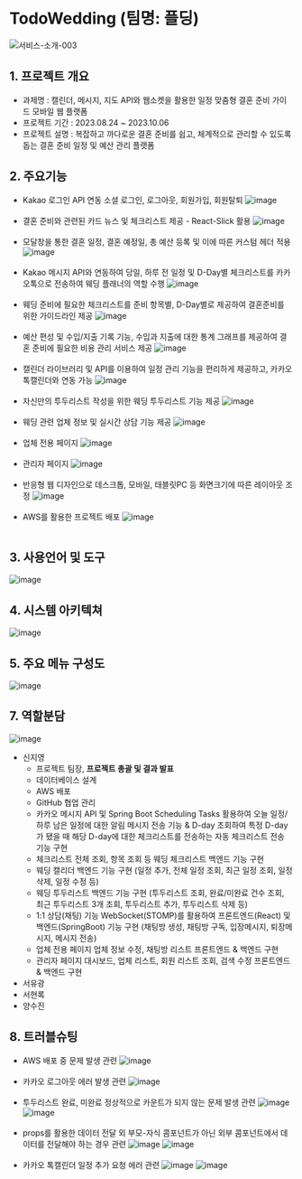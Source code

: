 ﻿# TodoWedding (팀명: 플딩)
![서비스-소개-003](https://github.com/2023-SMHRD-SW-Fullstack-1/TodoWedding/assets/130349912/14f0a2ed-1e17-49c4-911f-3a0b7d31d3c5)

## 1. 프로젝트 개요
* 과제명 : 캘린더, 메시지, 지도 API와 웹소켓을 활용한 일정 맞춤형 결혼 준비 가이드 모바일 웹 플랫폼
* 프로젝트 기간 : 2023.08.24 ~ 2023.10.06
* 프로젝트 설명 : 복잡하고 까다로운 결혼 준비를 쉽고, 체계적으로 관리할 수 있도록 돕는 결혼 준비 일정 및 예산 관리 플랫폼

## 2. 주요기능
* Kakao 로그인 API 연동 소셜 로그인, 로그아웃, 회원가입, 회원탈퇴
  ![image](https://github.com/2023-SMHRD-SW-Fullstack-1/TodoWedding/assets/130349912/7a4e9121-3fa6-4aee-8c6e-0f3cfebe9d29)
  <br><br>
* 결혼 준비와 관련된 카드 뉴스 및 체크리스트 제공 - React-Slick 활용
  ![image](https://github.com/2023-SMHRD-SW-Fullstack-1/TodoWedding/assets/130349912/52a2294d-1286-414b-98a9-8c3230f95b93)
<br><br>
* 모달창을 통한 결혼 일정, 결혼 예정일, 총 예산 등록 및 이에 따른 커스텀 헤더 적용
  ![image](https://github.com/2023-SMHRD-SW-Fullstack-1/TodoWedding/assets/130349912/9149cdbe-7d9a-4f12-a3b1-cdc9e8eae4fe)
<br><br>
* Kakao 메시지 API와 연동하여 당일, 하루 전 일정 및 D-Day별 체크리스트를 카카오톡으로 전송하여 웨딩 플래너의 역할 수행
  ![image](https://github.com/2023-SMHRD-SW-Fullstack-1/TodoWedding/assets/130349912/9054aee7-cd30-41c6-a72a-3a9e0a85be8e)
<br><br>
* 웨딩 준비에 필요한 체크리스트를 준비 항목별, D-Day별로 제공하여 결혼준비를 위한 가이드라인 제공
  ![image](https://github.com/2023-SMHRD-SW-Fullstack-1/TodoWedding/assets/130349912/c197ef40-151a-46da-b471-856fde07e5cc)
<br><br>
* 예산 편성 및 수입/지출 기록 기능, 수입과 지출에 대한 통계 그래프를 제공하여 결혼 준비에 필요한 비용 관리 서비스 제공
  ![image](https://github.com/2023-SMHRD-SW-Fullstack-1/TodoWedding/assets/130349912/6e32535e-8327-4e61-a7cb-cfec964d0140)
<br><br>
* 캘린더 라이브러리 및 API를 이용하여 일정 관리 기능을 편리하게 제공하고, 카카오 톡캘린더와 연동 가능
  ![image](https://github.com/2023-SMHRD-SW-Fullstack-1/TodoWedding/assets/130349912/06ab5273-e7f6-4789-8494-5711ce179dc3)
 <br><br> 
* 자신만의 투두리스트 작성을 위한 웨딩 투두리스트 기능 제공
  ![image](https://github.com/2023-SMHRD-SW-Fullstack-1/TodoWedding/assets/130349912/56d27f72-956e-42fa-b7ce-91cf6826e7a4)
<br><br>
* 웨딩 관련 업체 정보 및 실시간 상담 기능 제공
  ![image](https://github.com/2023-SMHRD-SW-Fullstack-1/TodoWedding/assets/130349912/ad48f492-7462-423c-ab7c-e5274dde03f3)
<br><br>
* 업체 전용 페이지
  ![image](https://github.com/2023-SMHRD-SW-Fullstack-1/TodoWedding/assets/130349912/95542729-1dd7-41eb-977e-1fda01e0bd8a)
  <br><br>
* 관리자 페이지
   ![image](https://github.com/2023-SMHRD-SW-Fullstack-1/TodoWedding/assets/130349912/00811852-43f6-4b4e-8d43-66b155ba6809)
  <br><br>
* 반응형 웹 디자인으로 데스크톱, 모바일, 태블릿PC 등 화면크기에 따른 레이아웃 조정
  ![image](https://github.com/2023-SMHRD-SW-Fullstack-1/TodoWedding/assets/130349912/5335dbfa-f16a-4d46-80e8-b4b8678a3472)
<br><br>
* AWS를 활용한 프로젝트 배포
  ![image](https://github.com/2023-SMHRD-SW-Fullstack-1/TodoWedding/assets/130349912/faf05eea-4b73-49a7-a677-f7e526cd7d43)
<br><br>
## 3. 사용언어 및 도구
![image](https://github.com/2023-SMHRD-SW-Fullstack-1/TodoWedding/assets/130349912/91ca8d97-3ed7-4ff8-b911-71a6ac4821dc)

## 4. 시스템 아키텍쳐
![image](https://github.com/2023-SMHRD-SW-Fullstack-1/TodoWedding/assets/130349912/607c764a-415b-4115-b926-2979f17f460a)

## 5. 주요 메뉴 구성도
![image](https://github.com/2023-SMHRD-SW-Fullstack-1/TodoWedding/assets/130349912/fc7b356c-e7df-42d8-b924-81c3ce97cbac)

## 7. 역할분담
![image](https://github.com/2023-SMHRD-SW-Fullstack-1/TodoWedding/assets/130349912/c80dde4c-c88b-48bc-8b04-44a133bc2827)
* 신지영
  * 프로젝트 팀장, **프로젝트 총괄 및 결과 발표**
  * 데이터베이스 설계
  * AWS 배포
  * GitHub 협업 관리
  * 카카오 메시지 API 및 Spring Boot Scheduling Tasks 활용하여 오늘 일정/하루 남은 일정에 대한 알림 메시지 전송 기능
    & D-day 조회하여 특정 D-day가 됐을 때 해당 D-day에 대한 체크리스트를 전송하는 자동 체크리스트 전송 기능 구현
  * 체크리스트 전체 조회, 항목 조회 등 웨딩 체크리스트 백엔드 기능 구현
  * 웨딩 캘리더 백엔드 기능 구현 (일정 추가, 전체 일정 조회, 최근 일정 조회, 일정 삭제, 일정 수정 등)
  * 웨딩 투두리스트 백엔드 기능 구현 (투두리스트 조회, 완료/미완료 건수 조회, 최근 투두리스트 3개 조회, 투두리스트 추가, 투두리스트 삭제 등)
  * 1:1 상담(채팅) 기능 WebSocket(STOMP)를 활용하여 프론트엔드(React) 및 백엔드(SpringBoot) 기능 구현 (채팅방 생성, 채팅방 구독, 입장메시지, 퇴장메시지, 메시지 전송)
  * 업체 전용 페이지 업체 정보 수정, 채팅방 리스트 프론트엔드 & 백엔드 구현
  * 관리자 페이지 대시보드, 업체 리스트, 회원 리스트 조회, 검색 수정 프론트엔드 & 백엔드 구현
* 서유광
* 서현록
* 양수진

## 8. 트러블슈팅
* AWS 배포 중 문제 발생 관련
  ![image](https://github.com/2023-SMHRD-SW-Fullstack-1/TodoWedding/assets/130349912/bcf67b6c-a2c9-45e4-a162-7ced8fb41c0f)
<br><br>
* 카카오 로그아웃 에러 발생 관련
  ![image](https://github.com/2023-SMHRD-SW-Fullstack-1/TodoWedding/assets/130349912/34fbd950-909c-4b31-8a8d-9673d3e0e01a)
<br><br>
* 투두리스트 완료, 미완료 정상적으로 카운트가 되지 않는 문제 발생 관련
  ![image](https://github.com/2023-SMHRD-SW-Fullstack-1/TodoWedding/assets/130349912/15206ec8-d3cc-4f97-9249-4ff22c940934)
  ![image](https://github.com/2023-SMHRD-SW-Fullstack-1/TodoWedding/assets/130349912/07677cea-92d7-4d96-ae8a-3383318a75f0)
<br><br>
* props를 활용한 데이터 전달 외 부모-자식 콤포넌트가 아닌 외부 콤포넌트에서 데이터를 전달해야 하는 경우 관련
![image](https://github.com/2023-SMHRD-SW-Fullstack-1/TodoWedding/assets/130349912/d89d8d5c-bd59-4b2c-a797-3671626d259a)
![image](https://github.com/2023-SMHRD-SW-Fullstack-1/TodoWedding/assets/130349912/32bf466c-0409-44e9-86c5-33368d39d340)
<br><br>
* 카카오 톡캘린더 일정 추가 요청 에러 관련
  ![image](https://github.com/2023-SMHRD-SW-Fullstack-1/TodoWedding/assets/130349912/6c2b75b8-6b6a-43a6-b7c1-9c71c615eaf1)
![image](https://github.com/2023-SMHRD-SW-Fullstack-1/TodoWedding/assets/130349912/6927602f-1ae6-476d-b8b3-ddf2d7232c17)


  
